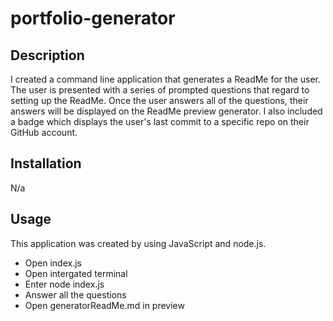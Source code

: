 # portfolio-generator

## Description 
I created a command line application that generates a ReadMe for the user. The user is presented with a series of prompted questions that regard to setting up the ReadMe. Once the user answers all of the questions, their answers will be displayed on the ReadMe preview generator. I also included a badge which displays the user's last commit to a specific repo on their GitHub account. 

## Installation 
N/a


## Usage 
This application was created by using JavaScript and node.js. 

- Open index.js
- Open intergated terminal 
- Enter node index.js 
- Answer all the questions 
- Open generatorReadMe.md in preview 


